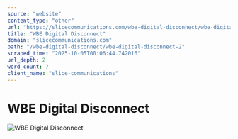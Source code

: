 ```yaml
---
source: "website"
content_type: "other"
url: "https://slicecommunications.com/wbe-digital-disconnect/wbe-digital-disconnect-2"
title: "WBE Digital Disconnect"
domain: "slicecommunications.com"
path: "/wbe-digital-disconnect/wbe-digital-disconnect-2"
scraped_time: "2025-10-05T00:06:44.742016"
url_depth: 2
word_count: 7
client_name: "slice-communications"
---
```


# WBE Digital Disconnect

![WBE Digital Disconnect](https://slicecommunications.com/wp-content/uploads/2018/02/WBE-Digital-Disconnect-300x231.jpg)